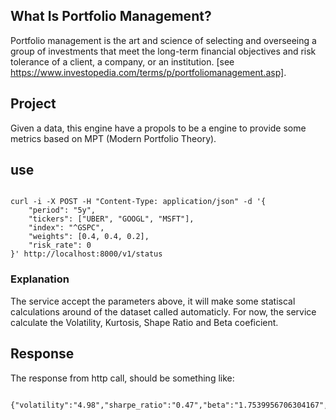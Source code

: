 ## What Is Portfolio Management?
Portfolio management is the art and science of selecting and overseeing a group of investments that meet the long-term financial objectives and risk tolerance of a client, a company, or an institution.
[see https://www.investopedia.com/terms/p/portfoliomanagement.asp].


## Project
Given a data, this engine have a propols to be a engine to provide some metrics based on MPT (Modern Portfolio Theory).


## use
  

```

curl -i -X POST -H "Content-Type: application/json" -d '{
	"period": "5y",
	"tickers": ["UBER", "GOOGL", "MSFT"],
	"index": "^GSPC",
	"weights": [0.4, 0.4, 0.2],
	"risk_rate": 0
}' http://localhost:8000/v1/status

```

  

### Explanation

The service accept the parameters above, it will make some statiscal calculations around of the dataset called automaticly. For now, the service calculate the Volatility, Kurtosis, Shape Ratio and Beta coeficient.

  
## Response

The response from http call, should be something like:

```

{"volatility":"4.98","sharpe_ratio":"0.47","beta":"1.7539956706304167","kurtosis":"6.7"}

```